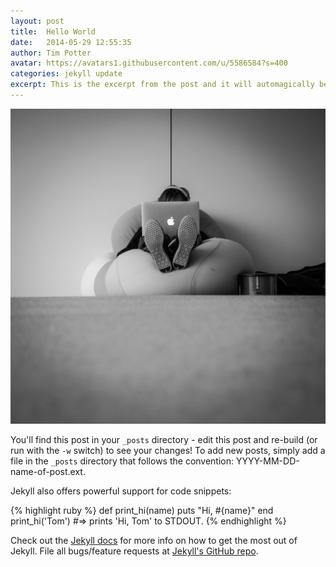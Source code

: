 ```yaml
---
layout: post
title:  Hello World
date:   2014-05-29 12:55:35
author: Tim Potter
avatar: https://avatars1.githubusercontent.com/u/5586584?s=400
categories: jekyll update
excerpt: This is the excerpt from the post and it will automagically be pulled into your page. Pretty cool eh?
---
```


![alt text](/images/header.jpg "Logo Title Text 1")


You'll find this post in your `_posts` directory - edit this post and re-build (or run with the `-w` switch) to see your changes!
To add new posts, simply add a file in the `_posts` directory that follows the convention: YYYY-MM-DD-name-of-post.ext.

Jekyll also offers powerful support for code snippets:

{% highlight ruby %}
def print_hi(name)
  puts "Hi, #{name}"
end
print_hi('Tom')
#=> prints 'Hi, Tom' to STDOUT.
{% endhighlight %}

Check out the [Jekyll docs][jekyll] for more info on how to get the most out of Jekyll. File all bugs/feature requests at [Jekyll's GitHub repo][jekyll-gh].

[jekyll-gh]: https://github.com/jekyll/jekyll
[jekyll]:    http://jekyllrb.com

